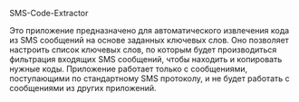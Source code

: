 <!--suppress ALL -->
SMS-Code-Extractor 

Это приложение предназначено для автоматического извлечения кода из SMS сообщений на основе заданных ключевых слов. Оно позволяет настроить список ключевых слов, по которым будет производиться фильтрация входящих SMS сообщений, чтобы находить и копировать нужные коды. Приложение работает только с сообщениями, поступающими по стандартному SMS протоколу, и не будет работать с сообщениями из других приложений.
